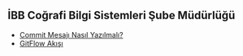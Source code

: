 ## İBB Coğrafi Bilgi Sistemleri Şube Müdürlüğü

- [Commit Mesajı Nasıl Yazılmalı?](https://cbea.ms/git-commit/)
- [GitFlow Akışı](https://www.atlassian.com/git/tutorials/comparing-workflows/gitflow-workflow)
